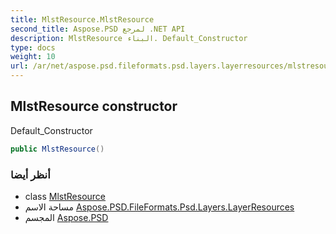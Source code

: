 ```yaml
---
title: MlstResource.MlstResource
second_title: Aspose.PSD لمرجع .NET API
description: MlstResource البناء. Default_Constructor
type: docs
weight: 10
url: /ar/net/aspose.psd.fileformats.psd.layers.layerresources/mlstresource/mlstresource/
---
```

## MlstResource constructor

Default_Constructor

```csharp
public MlstResource()
```

### أنظر أيضا

* class [MlstResource](../)
* مساحة الاسم [Aspose.PSD.FileFormats.Psd.Layers.LayerResources](../../mlstresource/)
* المجسم [Aspose.PSD](../../../)


